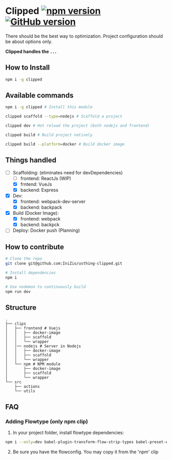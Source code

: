 # Clipped [![npm version](https://badge.fury.io/js/clipped.svg)](https://badge.fury.io/js/clipped) [![GitHub version](https://badge.fury.io/gh/IniZio%2Fusthing-clipped.svg)](https://badge.fury.io/gh/IniZio%2Fusthing-clipped)

There should be the best way to optimization.
Project configuration should be about options only.

**Clipped handles the `...`**

## How to Install
```sh
npm i -g clipped
```

## Available commands
```sh
npm i -g clipped # Install this module

clipped scaffold --type=nodejs # Scaffold a project

clipped dev # Hot reload the project (both nodejs and frontend)

clipped build # Build project natively

clipped build --platform=docker # Build docker image
```

## Things handled
- [ ] Scaffolding: (eliminates need for devDependencies)
  - [ ] frontend: ReactJs (WIP)
  - [x] frntend: VueJs
  - [x] backend: Express
- [x] Dev:
  - [x] frontend: webpack-dev-server
  - [x] backend: backpack
- [x] Build (Docker Image):
  - [x] frontend: webpack
  - [x] backend: backpck
- [ ] Deploy: Docker push (Planning)

## How to contribute
```bash
# Clone the repo
git clone git@github.com:IniZio/usthing-clipped.git

# Install dependencies
npm i

# Use nodemon to continuously build
npm run dev
```

## Structure
```
.
├── clips
│   ├── frontend # Vuejs
│   │   ├── docker-image
│   │   ├── scaffold
│   │   └── wrapper
│   │── nodejs # Server in Nodejs
│   │   ├── docker-image
│   │   ├── scaffold
│   │   └── wrapper
│   └── npm # NPM module
│       ├── docker-image
│       ├── scaffold
│       └── wrapper
└── src
    ├── actions
    └── utils
```

## FAQ
### Adding Flowtype (only npm clip)
1. In your project folder, install flowtype dependencies:
```sh
npm i --only=dev babel-plugin-transform-flow-strip-types babel-preset-es2015
```
2. Be sure you have the flowconfig. You may copy it from the 'npm' clip
